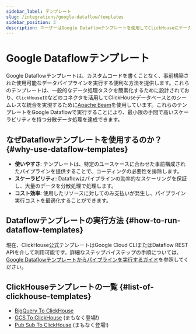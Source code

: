 ```yaml
---
sidebar_label: テンプレート
slug: /integrations/google-dataflow/templates
sidebar_position: 3
description: ユーザーはGoogle Dataflowテンプレートを使用してClickHouseにデータを取り込むことができます
---
```



# Google Dataflowテンプレート

Google Dataflowテンプレートは、カスタムコードを書くことなく、事前構築された使用可能なデータパイプラインを実行する便利な方法を提供します。これらのテンプレートは、一般的なデータ処理タスクを簡素化するために設計されており、`ClickHouseIO`などのコネクタを活用してClickHouseデータベースとのシームレスな統合を実現するために[Apache Beam](https://beam.apache.org/)を使用しています。これらのテンプレートをGoogle Dataflowで実行することにより、最小限の手間で高いスケーラビリティを持つ分散データ処理を達成できます。

## なぜDataflowテンプレートを使用するのか？ {#why-use-dataflow-templates}

- **使いやすさ**: テンプレートは、特定のユースケースに合わせた事前構成されたパイプラインを提供することで、コーディングの必要性を排除します。
- **スケーラビリティ**: Dataflowはパイプラインの効率的なスケーリングを保証し、大量のデータを分散処理で処理します。
- **コスト効率**: 使用したリソースに対してのみ支払いが発生し、パイプライン実行コストを最適化することができます。

## Dataflowテンプレートの実行方法 {#how-to-run-dataflow-templates}

現在、ClickHouse公式テンプレートはGoogle Cloud CLIまたはDataflow REST APIを介して利用可能です。詳細なステップバイステップの手順については、[Google Dataflowテンプレートからパイプラインを実行するガイド](https://cloud.google.com/dataflow/docs/templates/provided-templates)を参照してください。

## ClickHouseテンプレートの一覧 {#list-of-clickhouse-templates}
* [BigQuery To ClickHouse](./templates/bigquery-to-clickhouse)
* [GCS To ClickHouse](https://github.com/ClickHouse/DataflowTemplates/issues/3) (まもなく登場!)
* [Pub Sub To ClickHouse](https://github.com/ClickHouse/DataflowTemplates/issues/4) (まもなく登場!)
